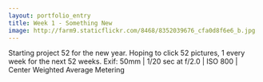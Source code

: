 ```yaml
---
layout: portfolio_entry
title: Week 1 - Something New
image: http://farm9.staticflickr.com/8468/8352039676_cfa0d8f6e6_b.jpg
---
```

Starting project 52 for the new year. Hoping to click 52 pictures, 1 every week for the next 52 weeks.
Exif: 50mm | 1/20 sec at f/2.0 | ISO 800 | Center Weighted Average Metering
